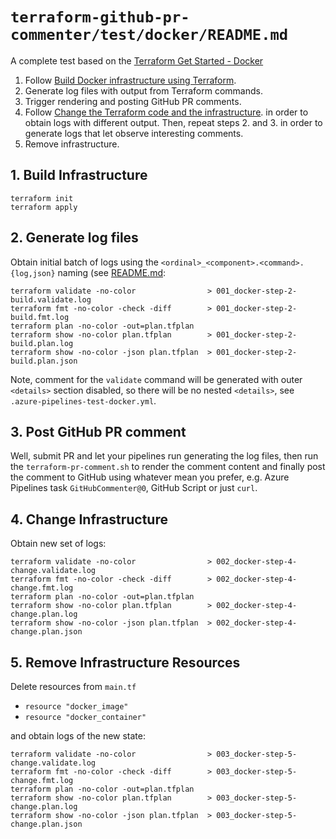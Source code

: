 # `terraform-github-pr-commenter/test/docker/README.md`

A complete test based on the [Terraform Get Started - Docker](https://developer.hashicorp.com/terraform/tutorials/docker-get-started)

1. Follow [Build Docker infrastructure using Terraform](https://developer.hashicorp.com/terraform/tutorials/docker-get-started/docker-build).
2. Generate log files with output from Terraform commands.
3. Trigger rendering and posting GitHub PR comments.
4. Follow [Change the Terraform code and the infrastructure](https://developer.hashicorp.com/terraform/tutorials/docker-get-started/docker-build).
   in order to obtain logs with different output. Then, repeat steps 2. and 3.
   in order to generate logs that let observe interesting comments.
5. Remove infrastructure.

## 1. Build Infrastructure

```shell
terraform init
terraform apply
```

## 2. Generate log files

Obtain initial batch of logs using the `<ordinal>_<component>.<command>.{log,json}`
naming (see [README.md](../../README.md):

```shell
terraform validate -no-color                > 001_docker-step-2-build.validate.log
terraform fmt -no-color -check -diff        > 001_docker-step-2-build.fmt.log
terraform plan -no-color -out=plan.tfplan
terraform show -no-color plan.tfplan        > 001_docker-step-2-build.plan.log
terraform show -no-color -json plan.tfplan  > 001_docker-step-2-build.plan.json
```

Note, comment for the `validate` command will be generated with outer `<details>`
section disabled, so there will be no nested `<details>`, see `.azure-pipelines-test-docker.yml`.

## 3. Post GitHub PR comment

Well, submit PR and let your pipelines run generating the log files,
then run the `terraform-pr-comment.sh` to render the comment content
and finally post the comment to GitHub using whatever mean you prefer,
e.g. Azure Pipelines task `GitHubCommenter@0`, GitHub Script or just `curl`.

## 4. Change Infrastructure

Obtain new set of logs:

```shell
terraform validate -no-color                > 002_docker-step-4-change.validate.log
terraform fmt -no-color -check -diff        > 002_docker-step-4-change.fmt.log
terraform plan -no-color -out=plan.tfplan
terraform show -no-color plan.tfplan        > 002_docker-step-4-change.plan.log
terraform show -no-color -json plan.tfplan  > 002_docker-step-4-change.plan.json
```

## 5. Remove Infrastructure Resources

Delete resources from `main.tf`

- `resource "docker_image"`
- `resource "docker_container"`

and obtain logs of the new state:

```shell
terraform validate -no-color                > 003_docker-step-5-change.validate.log
terraform fmt -no-color -check -diff        > 003_docker-step-5-change.fmt.log
terraform plan -no-color -out=plan.tfplan
terraform show -no-color plan.tfplan        > 003_docker-step-5-change.plan.log
terraform show -no-color -json plan.tfplan  > 003_docker-step-5-change.plan.json
```
